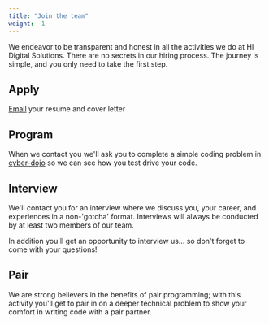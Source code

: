 ```yaml
---
title: "Join the team"
weight: -1
---
```


We endeavor to be transparent and honest in all the activities we do at HI Digital Solutions.  There are no secrets in our hiring process.  The journey is simple, and you only need to take the first step.

## Apply
[Email](mailto:careers@hidigitalsolutionsllc.com) your resume and cover letter

## Program
When we contact you we'll ask you to complete a simple coding problem in [cyber-dojo](https://cyber-dojo.org/) so we can see how you test drive your code.

## Interview
We'll contact you for an interview where we discuss you, your career, and experiences in a non-'gotcha' format.  Interviews will always be conducted by at least two members of our team.

In addition you'll get an opportunity to interview us… so don't forget to come with your questions!

## Pair
We are strong believers in the benefits of pair programming; with this activity you'll get to pair in on a deeper technical problem to show your comfort in writing code with a pair partner.
